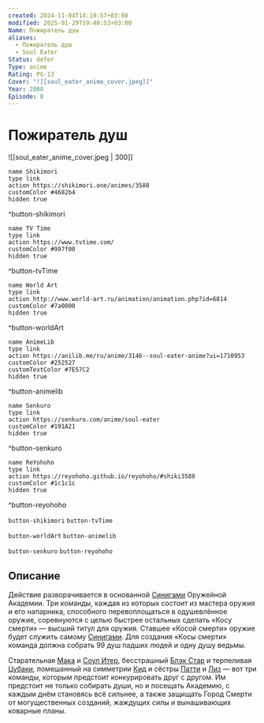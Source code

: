 ```yaml
---
created: 2024-11-04T14:19:57+03:00
modified: 2025-01-29T19:40:53+03:00
Name: Пожиратель душ
aliases:
  - Пожиратель душ
  - Soul Eater
Status: defer
Type: anime
Rating: PG-13
Cover: "![[soul_eater_anime_cover.jpeg]]"
Year: 2008
Episode: 8
---
```


# Пожиратель душ

![[soul_eater_anime_cover.jpeg | 300]]

```button
name Shikimori
type link
action https://shikimori.one/animes/3588
customColor #4682b4
hidden true
```
^button-shikimori

```button
name TV Time
type link
action https://www.tvtime.com/
customColor #997f00
hidden true
```
^button-tvTime

```button
name World Art
type link
action http://www.world-art.ru/animation/animation.php?id=6814
customColor #7a0000
hidden true
```
^button-worldArt

```button
name AnimeLib
type link
action https://anilib.me/ru/anime/3146--soul-eater-anime?ui=1710953
customColor #252527
customTextColor #7E57C2
hidden true
```
^button-animelib

```button
name Senkuro
type link
action https://senkuro.com/anime/soul-eater
customColor #191A21
hidden true
```
^button-senkuro

```button
name ReYohoho
type link
action https://reyohoho.github.io/reyohoho/#shiki3588
customColor #1c1c1c
hidden true
```
^button-reyohoho

`button-shikimori` `button-tvTime`

`button-worldArt` `button-animelib`

`button-senkuro` `button-reyohoho`

## Описание

Действие разворачивается в основанной [Синигами](https://shikimori.one/characters/8457-shinigami) Оружейной Академии. Три команды, каждая из которых состоит из мастера оружия и его напарника, способного перевоплощаться в одушевлённое оружие, соревнуются с целью быстрее остальных сделать «Косу смерти» — высший титул для оружия. Ставшее «Косой смерти» оружие будет служить самому [Синигами](https://shikimori.one/characters/8457-shinigami). Для создания «Косы смерти» команда должна собрать 99 душ падших людей и одну душу ведьмы.

Старательная [Мака](https://shikimori.one/characters/8439-maka-albarn) и [Соул Итер](https://shikimori.one/characters/8456-soul-eater-evans), бесстрашный [Блэк Стар](https://shikimori.one/characters/8464-black-star) и терпеливая [Цубаки](https://shikimori.one/characters/8443-tsubaki-nakatsukasa), помешанный на симметрии [Кид](https://shikimori.one/characters/8455-death-the-kid) и сёстры [Патти](https://shikimori.one/characters/8444-patricia-thompson) и [Лиз](https://shikimori.one/characters/8445-elizabeth-thompson) — вот три команды, которым предстоит конкурировать друг с другом. Им предстоит не только собирать души, но и посещать Академию, с каждым днём становясь всё сильнее, а также защищать Город Смерти от могущественных созданий, жаждущих силы и вынашивающих коварные планы.
